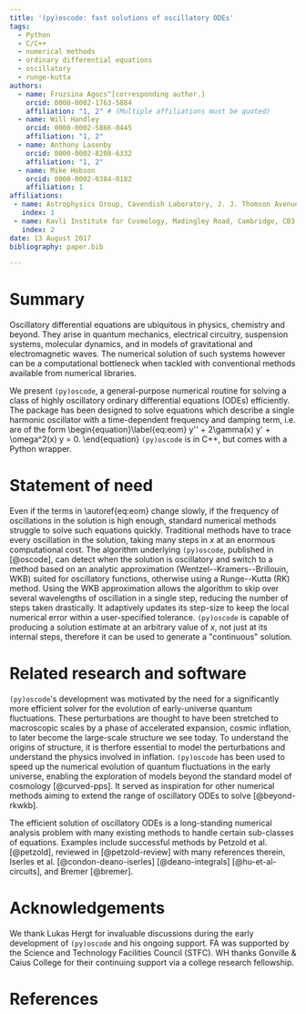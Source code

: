 ```yaml
---
title: '(py)oscode: fast solutions of oscillatory ODEs'
tags:
  - Python
  - C/C++
  - numerical methods
  - ordinary differential equations
  - oscillatory 
  - runge-kutta 
authors:
  - name: Fruzsina Agocs^[corresponding author.]
    orcid: 0000-0002-1763-5884
    affiliation: "1, 2" # (Multiple affiliations must be quoted)
  - name: Will Handley
    orcid: 0000-0002-5866-0445
    affiliation: "1, 2"
  - name: Anthony Lasenby
    orcid: 0000-0002-8208-6332 
    affiliation: "1, 2"
  - name: Mike Hobson
    orcid: 0000-0002-0384-0182 
    affiliation: 1
affiliations:
 - name: Astrophysics Group, Cavendish Laboratory, J. J. Thomson Avenue, Cambridge, CB3 0HE, UK
   index: 1
 - name: Kavli Institute for Cosmology, Madingley Road, Cambridge, CB3 0HA, UK
   index: 2
date: 13 August 2017
bibliography: paper.bib

---
```


# Summary

Oscillatory differential equations are ubiquitous in physics, chemistry and beyond. They arise in
quantum mechanics, electrical circuitry, suspension systems, molecular dynamics,
and in models of gravitational and electromagnetic waves.
The numerical solution of such systems however can be a computational bottleneck when tackled with conventional methods
available from numerical libraries. 

We present `(py)oscode`, a general-purpose numerical routine for solving a class of highly
oscillatory ordinary differential equations (ODEs) efficiently. The package has
been designed to solve equations which describe a single harmonic oscillator
with a time-dependent frequency and damping term, i.e. are of the form
\begin{equation}\label{eq:eom}
y'' + 2\gamma(x) y' + \omega^2(x) y = 0.
\end{equation}
`(py)oscode` is in C++, but comes with a Python wrapper.

# Statement of need 

Even if the terms in \autoref{eq:eom} change slowly, if the frequency of
oscillations in the solution is high enough, standard numerical methods struggle
to solve such equations quickly. Traditional methods have to trace every
oscillation in the solution, taking many steps in $x$ at an enormous
computational cost. The algorithm underlying `(py)oscode`, published in
[@oscode], can detect when the solution is oscillatory and switch to a method
based on an analytic approximation (Wentzel--Kramers--Brillouin, WKB) suited for
oscillatory functions, otherwise using a Runge--Kutta (RK) method. Using the WKB
approximation allows the algorithm to skip over several wavelengths of
oscillation in a single step, reducing the number of steps taken drastically. It
adaptively updates its step-size to keep the local numerical error within a
user-specified tolerance. `(py)oscode` is capable of producing a solution estimate
at an arbitrary value of $x$, not just at its internal steps, therefore it can
be used to generate a "continuous" solution. 

# Related research and software

`(py)oscode`'s development was motivated by the need for a significantly more
efficient solver for the evolution of early-universe quantum fluctuations. These
perturbations are thought to have been stretched to macroscopic scales by a
phase of accelerated expansion, cosmic inflation, to later become the
large-scale structure we see today. To understand the origins of structure, it
is therfore essential to model the perturbations and understand the physics
involved in inflation. `(py)oscode` has been used to speed up the numerical evolution of quantum
fluctuations in the early universe, enabling the exploration of models beyond
the standard model of cosmology [@curved-pps]. It served as inspiration for
other numerical methods aiming to extend the range of oscillatory ODEs to solve
[@beyond-rkwkb]. 

The efficient solution of oscillatory ODEs is a long-standing
numerical analysis problem with many existing methods to handle certain
sub-classes of equations. Examples include successful methods by Petzold et al. [@petzold], reviewed in [@petzold-review] with many references therein, 
Iserles et al. [@condon-deano-iserles] [@deano-integrals] [@hu-et-al-circuits], and Bremer [@bremer].

# Acknowledgements

We thank Lukas Hergt for invaluable discussions during the early development of
`(py)oscode` and his ongoing support. FA was supported by the Science and
Technology Facilities Council (STFC). WH thanks Gonville & Caius College for
their continuing support via a college research fellowship.

# References
